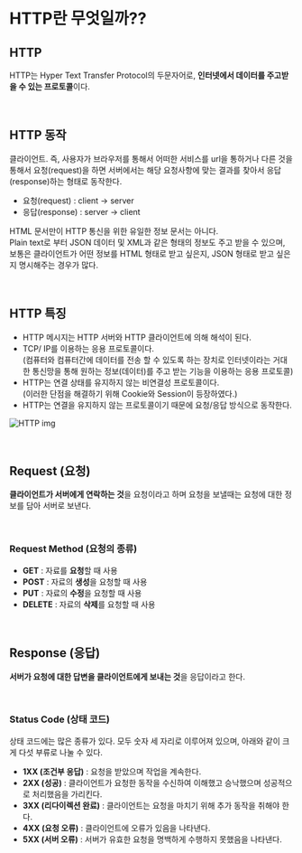 # HTTP란 무엇일까??

## HTTP
HTTP는 Hyper Text Transfer Protocol의 두문자어로, <b>인터넷에서 데이터를 주고받을 수 있는 프로토콜</b>이다.

<br>

## HTTP 동작
클라이언트. 즉, 사용자가 브라우저를 통해서 어떠한 서비스를 url을 통하거나 다른 것을 통해서 요청(request)을 하면 서버에서는 해당 요청사항에 맞는 결과를 찾아서 응답(response)하는 형태로 동작한다.

- 요청(request) : client → server
- 응답(response) : server → client

HTML 문서만이 HTTP 통신을 위한 유일한 정보 문서는 아니다.<br>
Plain text로 부터 JSON 데이터 및 XML과 같은 형태의 정보도 주고 받을 수 있으며, 보통은 클라이언트가 어떤 정보를 HTML 형태로 받고 싶은지, JSON 형태로 받고 싶은지 명시해주는 경우가 많다.

<br>

## HTTP 특징
- HTTP 메시지는 HTTP 서버와 HTTP 클라이언트에 의해 해석이 된다.
- TCP/ IP를 이용하는 응용 프로토콜이다. <br> (컴퓨터와 컴퓨터간에 데이터를 전송 할 수 있도록 하는 장치로 인터넷이라는 거대한 통신망을 통해 원하는 정보(데이터)를 주고 받는 기능을 이용하는 응용 프로토콜)
- HTTP는 연결 상태를 유지하지 않는 비연결성 프로토콜이다. <br> (이러한 단점을 해결하기 위해 Cookie와 Session이 등장하였다.)
- HTTP는 연결을 유지하지 않는 프로토콜이기 때문에 요청/응답 방식으로 동작한다.

![HTTP img](https://media.vlpt.us/post-images/surim014/e0aa5520-2d59-11ea-86da-fb3b00230640/image.png)

<br>

## Request (요청)
<b>클라이언트가 서버에게 연락하는 것</b>을 요청이라고 하며 요청을 보낼때는 요청에 대한 정보를 담아 서버로 보낸다.

<br>

### Request Method (요청의 종류)
- <b>GET</b> : 자료를 <b>요청</b>할 때 사용
- <b>POST</b> : 자료의 <b>생성</b>을 요청할 때 사용
- <b>PUT</b> : 자료의 <b>수정</b>을 요청할 때 사용
- <b>DELETE</b> : 자료의 <b>삭제</b>를 요청할 때 사용

<br>

## Response (응답)
<b>서버가 요청에 대한 답변을 클라이언트에게 보내는 것</b>을 응답이라고 한다.

<br>

### Status Code (상태 코드)
상태 코드에는 많은 종류가 있다. 모두 숫자 세 자리로 이루어져 있으며, 아래와 같이 크게 다섯 부류로 나눌 수 있다.
- <b>1XX (조건부 응답)</b> : 요청을 받았으며 작업을 계속한다.
- <b>2XX (성공)</b> : 클라이언트가 요청한 동작을 수신하여 이해했고 승낙했으며 성공적으로 처리했음을 가리킨다.
- <b>3XX (리다이렉션 완료)</b> : 클라이언트는 요청을 마치기 위해 추가 동작을 취해야 한다.
- <b>4XX (요청 오류)</b> : 클라이언트에 오류가 있음을 나타낸다.
- <b>5XX (서버 오류)</b> : 서버가 유효한 요청을 명백하게 수행하지 못했음을 나타낸다.